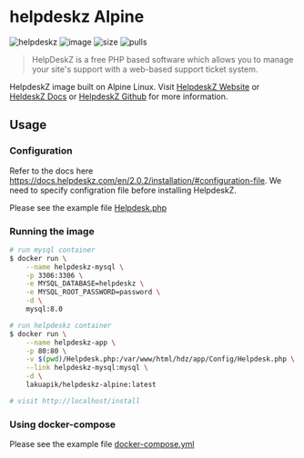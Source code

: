 # helpdeskz Alpine

![helpdeskz](https://img.shields.io/badge/helpdeskz%20version-2.0.2-blue)
![image](https://img.shields.io/docker/v/lakuapik/helpdeskz-alpine?label=docker%20image%20version&sort=semver)
![size](https://img.shields.io/docker/image-size/lakuapik/helpdeskz-alpine?sort=semver&label=docker%20image%20size)
![pulls](https://img.shields.io/docker/pulls/lakuapik/helpdeskz-alpine)

> HelpDeskZ is a free PHP based software which allows you to manage your site's support with a web-based support ticket system.

HelpdeskZ image built on Alpine Linux. Visit [HelpdeskZ Website](https://www.helpdeskz.com/) or [HeldeskZ Docs](https://docs.helpdeskz.com) or [HelpdeskZ Github](https://github.com/helpdesk-z/helpdeskz-dev) for more information.

## Usage

### Configuration

Refer to the docs here https://docs.helpdeskz.com/en/2.0.2/installation/#configuration-file. We need to specify configration file before installing HelpdeskZ.

Please see the example file [Helpdesk.php](./Helpdesk.php)

### Running the image

```sh
# run mysql container
$ docker run \
    --name helpdeskz-mysql \
    -p 3306:3306 \
    -e MYSQL_DATABASE=helpdeskz \
    -e MYSQL_ROOT_PASSWORD=password \
    -d \
    mysql:8.0

# run helpdeskz container
$ docker run \
    --name helpdeskz-app \
    -p 80:80 \
    -v $(pwd)/Helpdesk.php:/var/www/html/hdz/app/Config/Helpdesk.php \
    --link helpdeskz-mysql:mysql \
    -d \
    lakuapik/helpdeskz-alpine:latest

# visit http://localhost/install
```

### Using docker-compose

Please see the example file [docker-compose.yml](./docker-compose.yml)

